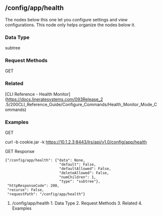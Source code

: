 ## /config/app/health

The nodes below this one let you configure settings and view configurations.
This node only helps organize the nodes below it.

### Data Type

subtree

### Request Methods

GET

### Related

[CLI Reference - Health Monitor](https://docs.lineratesystems.com/093Release_2
.5/200CLI_Reference_Guide/Configure_Commands/Health_Monitor_Mode_Commands)

### Examples

GET

curl -b cookie.jar -k https://10.1.2.3:8443/lrs/api/v1.0/config/app/health

GET Response

    
    
    {"/config/app/health": {"data": None,
                             "default": False,
                             "defaultAllowed": False,
                             "deleteAllowed": False,
                             "numChildren": 1,
                             "type": "subtree"},
     "httpResponseCode": 200,
     "recurse": False,
     "requestPath": "/config/app/health"}
    

  1. /config/app/health
    1. Data Type
    2. Request Methods
    3. Related
    4. Examples

